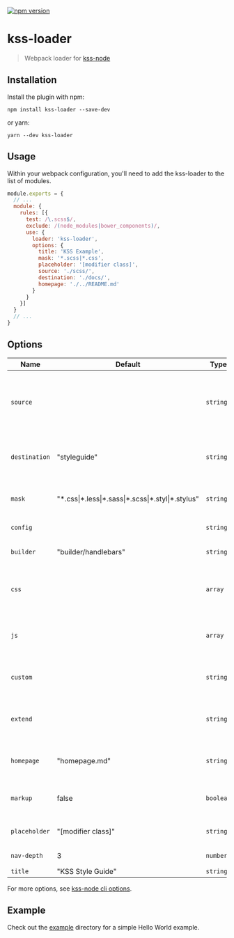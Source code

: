 [![npm version](https://badge.fury.io/js/kss-loader.svg)](https://badge.fury.io/js/kss-loader)

# kss-loader

> Webpack loader for [kss-node](https://github.com/kss-node/kss-node)

## Installation

Install the plugin with npm:

```shell
npm install kss-loader --save-dev
```

or yarn:

```shell
yarn --dev kss-loader
```

## Usage

Within your webpack configuration, you'll need to add the kss-loader to the list of modules.

```javascript
module.exports = {
  // ...
  module: {
    rules: [{
      test: /\.scss$/,
      exclude: /(node_modules|bower_components)/,
      use: {
        loader: 'kss-loader',
        options: {
          title: 'KSS Example',
          mask: '*.scss|*.css',
          placeholder: '[modifier class]',
          source: './scss/',
          destination: './docs/',
          homepage: './../README.md'
        }
      }
    }]
  }
  // ...
}
```

## Options

| Name | Default | Type | Description |
| --- | --- | --- | --- |
| `source` |  | `string` | Source directory to recursively parse for KSS comments,homepage, and markup (relative to webpack.config.js file) |
| `destination` | "styleguide" | `string` | Destination directory of style guide (relative to webpack.config.js file) |
| `mask` | "&#42;.css&#124;&#42;.less&#124;&#42;.sass&#124;&#42;.scss&#124;&#42;.styl&#124;&#42;.stylus" | `string` | Use a mask for detecting files containing KSS comments |
| `config` |  | `string` | Load the kss options from a json file|
| `builder` | "builder/handlebars" | `string` | Use the specified builder when building your style guide |
| `css` |  | `array` | URL of a CSS file to include in the style guide (relative to the generated style guide) |
| `js` |  | `array` | URL of a JavaScript file to include in the style guide (relative to the generated style guide) |
| `custom` |  | `string` | Process a custom property name when parsing KSS comments |
| `extend` |  | `string` | Location of modules to extend the templating system; see [http://bit.ly/kss-wiki]() |
| `homepage` | "homepage.md" | `string` | File name of the homepage's Markdown file (relative to source) |
| `markup` | false | `boolean` | Render "markup" templates to HTML with the placeholder text |
| `placeholder` | "[modifier class]" | `string` | Placeholder text to use for modifier classes |
| `nav-depth` | 3 | `number` | Limit the navigation to the depth specified |
| `title` | "KSS Style Guide" | `string` | Title of the style guide |



For more options, see [kss-node cli options](https://github.com/kss-node/kss-node#using-the-command-line-tool).

## Example

Check out the [example](https://github.com/design4pro/kss-loader/blob/master/example/kss/) directory for a simple Hello World example.

